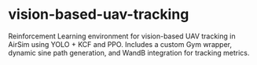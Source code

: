 # vision-based-uav-tracking
Reinforcement Learning environment for vision-based UAV tracking in AirSim using YOLO + KCF and PPO. Includes a custom Gym wrapper, dynamic sine path generation, and WandB integration for tracking metrics.
